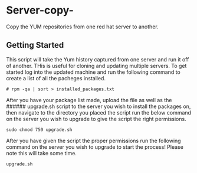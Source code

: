 # Server-copy-
Copy the YUM repositories  from one red hat server to another. 
## Getting Started 
This script will take the Yum history captured from one server and run it off of another. THis is useful for cloning and updating multiple servers. 
To get started log into the updated machine and run the following command to create a list of all the pacheges installed.

``` # rpm -qa | sort > installed_packages.txt ```
 
After you have your package list made, upload the file as well as  the ###### upgrade.sh
script to the server you wish to install the packages on, then navigate to the directory you placed the script run the below command on the server you wish to upgrade to give the script the right permissions.

``` sudo chmod 750 upgrade.sh ```

After you have given the script the proper permissions run the following command on the server you wish to upgrade to start the process! Please note this will take some time. 

``` upgrade.sh ```


 

